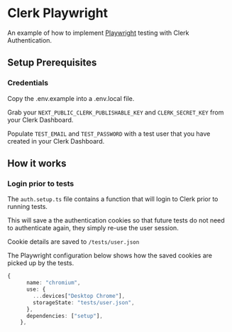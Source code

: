 # Clerk Playwright

An example of how to implement [Playwright](https://playwright.dev/) testing with Clerk Authentication.

## Setup Prerequisites

### Credentials

Copy the .env.example into a .env.local file.

Grab your `NEXT_PUBLIC_CLERK_PUBLISHABLE_KEY` and `CLERK_SECRET_KEY` from your Clerk Dashboard.

Populate `TEST_EMAIL` and `TEST_PASSWORD` with a test user that you have created in your Clerk Dashboard.

## How it works

### Login prior to tests

The `auth.setup.ts` file contains a function that will login to Clerk prior to running tests.

This will save a the authentication cookies so that future tests do not need to authenticate again, they simply re-use the user session.

Cookie details are saved to `/tests/user.json`

The Playwright configuration below shows how the saved cookies are picked up by the tests.

```ts
{
      name: "chromium",
      use: {
        ...devices["Desktop Chrome"],
        storageState: "tests/user.json",
      },
      dependencies: ["setup"],
    },
```
